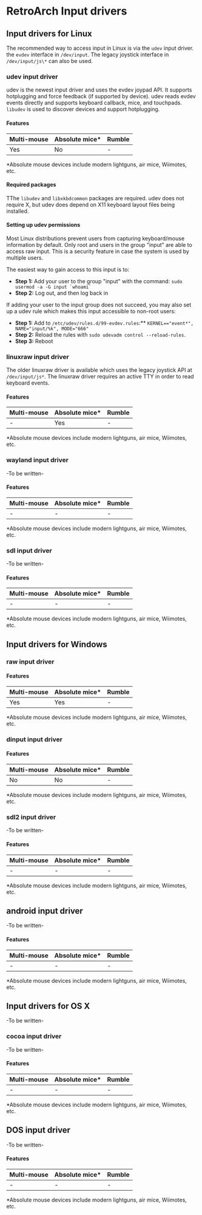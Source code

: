 # RetroArch Input drivers

## Input drivers for Linux
The recommended way to access input in Linux is via the `udev` input driver. the `evdev` interface in `/dev/input`. The legacy joystick interface in `/dev/input/js\*` can also be used. 

### udev input driver
udev is the newest input driver and uses the evdev joypad API. It supports hotplugging and force feedback (if supported by device). udev reads evdev events directly and supports keyboard callback, mice, and touchpads. `libudev` is used to discover devices and support hotplugging.

#### Features

| Multi-mouse | Absolute mice* | Rumble | 
|---|---|---|
| Yes |  No | - |

\*Absolute mouse devices include modern lightguns, air mice, Wiimotes, etc.

#### Required packages
TThe `libudev` and `libxkbdcommon` packages are required. udev does not require X, but udev does depend on X11 keyboard layout files being installed.

#### Setting up udev permissions
Most Linux distributions prevent users from capturing keyboard/mouse information by default. Only root and users in the group "input" are able to access raw input. This is a security feature in case the system is used by multiple users.

The easiest way to gain access to this input is to:

* **Step 1:** Add your user to the group "input" with the command: ``sudo usermod -a -G input `whoami` ``
* **Step 2:** Log out, and then log back in

If adding your user to the input group does not succeed, you may also set up a udev rule which makes this input accessible to non-root users:

* **Step 1:** Add to `/etc/udev/rules.d/99-evdev.rules`:** `KERNEL=="event*", NAME="input/%k", MODE="666"`
* **Step 2:** Reload the rules with `sudo udevadm control --reload-rules`.
* **Step 3:** Reboot

### linuxraw input driver
The older linuxraw driver is available which uses the legacy joystick API at `/dev/input/js*`. The  linuxraw driver requires an active TTY in order to read keyboard events.

#### Features

| Multi-mouse | Absolute mice* | Rumble | 
|---|---|---|
| -           |  Yes           |   -    |

\*Absolute mouse devices include modern lightguns, air mice, Wiimotes, etc.

### wayland input driver
-To be written-

#### Features

| Multi-mouse | Absolute mice* | Rumble | 
|---|---|---|
| -           |  -             |   -    |

\*Absolute mouse devices include modern lightguns, air mice, Wiimotes, etc.
### sdl input driver
-To be written-

#### Features

| Multi-mouse | Absolute mice* | Rumble | 
|---|---|---|
| -           |  -             |   -    |

\*Absolute mouse devices include modern lightguns, air mice, Wiimotes, etc.

## Input drivers for Windows

### raw input driver

#### Features

| Multi-mouse | Absolute mice* | Rumble | 
|---|---|---|
| Yes         |  Yes           |   -    |

\*Absolute mouse devices include modern lightguns, air mice, Wiimotes, etc.

### dinput input driver

#### Features

| Multi-mouse | Absolute mice* | Rumble | 
|---|---|---|
| No          |  No            |   -    |

\*Absolute mouse devices include modern lightguns, air mice, Wiimotes, etc.

### sdl2 input driver
-To be written-

#### Features

| Multi-mouse | Absolute mice* | Rumble | 
|---|---|---|
| -           |  -             |   -    |

\*Absolute mouse devices include modern lightguns, air mice, Wiimotes, etc.

## android input driver
-To be written-

#### Features

| Multi-mouse | Absolute mice* | Rumble | 
|---|---|---|
| -           |  -             |   -    |

\*Absolute mouse devices include modern lightguns, air mice, Wiimotes, etc.

## Input drivers for OS X
-To be written-

### cocoa input driver
-To be written-

#### Features

| Multi-mouse | Absolute mice* | Rumble | 
|---|---|---|
| -           |  -             |   -    |

\*Absolute mouse devices include modern lightguns, air mice, Wiimotes, etc.

## DOS input driver
-To be written-

#### Features

| Multi-mouse | Absolute mice* | Rumble | 
|---|---|---|
| -           |  -             |   -    |

\*Absolute mouse devices include modern lightguns, air mice, Wiimotes, etc.

